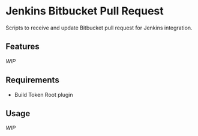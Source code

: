 # Jenkins Bitbucket Pull Request
Scripts to receive and update Bitbucket pull request for Jenkins integration.

## Features

*WIP*

## Requirements

* Build Token Root plugin

## Usage

*WIP*

